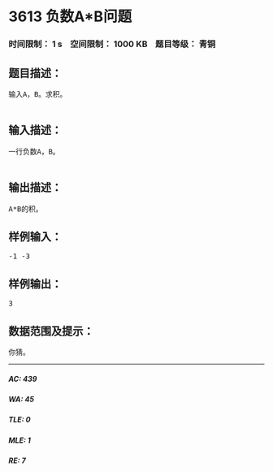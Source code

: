 # 3613 负数A*B问题   
### 时间限制： 1 s&nbsp;&nbsp;&nbsp;&nbsp;空间限制： 1000 KB&nbsp;&nbsp;&nbsp;&nbsp;题目等级： 青铜  
## 题目描述：  

<pre>
输入A，B。求积。  

</pre>
  
  
## 输入描述：  

<pre>
一行负数A，B。  

</pre>
  
  
## 输出描述：  

<pre>
A*B的积。
</pre>
  
  
## 样例输入：  

<pre>
-1 -3
</pre>
  
  
## 样例输出：  

<pre>
3
</pre>
  
  
## 数据范围及提示：  

<pre>
你猜。
</pre>
  
  
***  

##### AC: 439  
##### WA: 45  
##### TLE: 0  
##### MLE: 1  
##### RE: 7  
